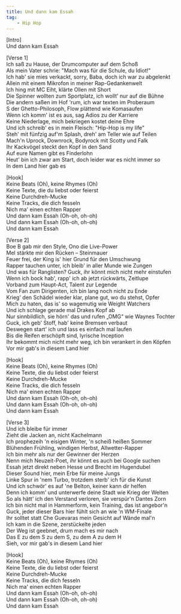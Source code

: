 ```yaml
---
title: Und dann kam Essah
tag:
    - Hip Hop
---
```


[Intro]  
Und dann kam Essah  

[Verse 1]  
Ich saß zu Hause, der Drumcomputer auf dem Schoß  
Als mein Vater schrie: "Mach was für die Schule, du Idiot!"  
Ich hab' sie mies verkackt, sorry, Baba, doch ich war zu abgelenkt  
Allein mit einem Mikrofon in meiner Rap-Gedankenwelt  
Ich hing mit MC Eiht, klärte Ollen mit Short  
Die Spinner wollten zum Sportplatz, ich wollt' nur auf die Bühne  
Die andern saßen im Hof 'rum, ich war texten im Proberaum  
S der Ghetto-Philosoph, Flow plättend wie Komasaufen  
Wenn ich komm' ist es aus, sag Adios zu der Karriere  
Keine Niederlage, mich bekriegen kostet deine Ehre  
Und ich schreib' es in mein Fleisch: "Hip-Hop is my life"  
Steh' mit fünfzig auf'm Splash, dreh' am Teller wie auf Teilen  
Mach'n Uprock, Downrock, Bodyrock mit Scotty und Falk  
Ihr Kackvögel steckt den Kopf in den Sand  
Auf eure Namen gibt es Finderlohn  
Heut' bin ich zwar am Start, doch leider war es nicht immer so  
In dem Land hier gab es  


[Hook]  
Keine Beats (Oh), keine Rhymes (Oh)  
Keine Texte, die du liebst oder feierst  
Keine Durchdreh-Mucke  
Keine Tracks, die dich fesseln  
Nich ma' einen echten Rapper  
Und dann kam Essah (Oh-oh, oh-oh)  
Und dann kam Essah (Oh-oh, oh-oh)  
Und dann kam Essah  


[Verse 2]  
Boe B gab mir den Style, Ono die Live-Power  
Mel stärkte mir den Rücken – Steinmauer  
Feuer frei, der King is' hier Grund für den Umschwung  
Rapper tauchen unter, ich bleib' in aller Munde wie Zungen  
Und was für Ranglisten? Guck, ihr könnt mich nicht mehr einstufen  
Wenn ich bock hab', rapp' ich ab jetzt rückwärts, Zeitlupe  
Vorband zum Haupt-Act, Talent zur Legende  
Vom Fan zum Dirigenten, ich bin lang noch nicht zu Ende  
Krieg' den Schädel wieder klar, plane gut, wo du stehst, Opfer  
Mich zu haten, das is' so wagemutig wie Weight Watchers  
Und ich schlage gerade mal Drakes Kopf ab  
Nur sinnbildlich, sie hörn' das und rufen „OMG“ wie Waynes Tochter  
Guck, ich geb' Stoff, hab' keine Bremsen verbaut  
Deswegen start' ich und lass es einfach mal laufen  
Bis die Reifen erschöpft sind, lyrische Inception  
Ihr bekommt mich nicht mehr weg, ich bin verankert in den Köpfen  
Vor mir gab's in diesem Land hier  


[Hook]  
Keine Beats (Oh), keine Rhymes (Oh)  
Keine Texte, die du liebst oder feierst  
Keine Durchdreh-Mucke  
Keine Tracks, die dich fesseln  
Nich ma' einen echten Rapper  
Und dann kam Essah (Oh-oh, oh-oh)  
Und dann kam Essah (Oh-oh, oh-oh)  
Und dann kam Essah  


[Verse 3]  
Und ich bleibe für immer  
Zieht die Jacken an, nicht Kachelmann  
Ich prophezeih 'n eisigen Winter, 'n scheiß heißen Sommer  
Blühenden Frühling, windigen Herbst, Allwetter-Rapper  
Ich bin mehr als nur der Gewinner der Herzen  
Nenn mich Neuzeit-Poet, ihr könnt es auch bei Google suchen  
Essah jetzt direkt neben Hesse und Brecht im Hugendubel  
Dieser Sound hier, mein Erbe für meine Jungs  
Linke Spur in 'nem Turbo, trotzdem sterb' ich für die Kunst  
Und ich schwör' es auf 'ne Belton, keiner kann dir helfen  
Denn ich komm' und unterwerfe deine Stadt wie Krieg der Welten  
So als hätt' ich den Verstand verloren, sie verspür'n Dantes Zorn  
Ich bin nicht mal in Hammerform, kein Training, das ist angebor'n  
Guck, jeder dieser Bars hier fühlt sich an wie 'n WM-Finale  
Ihr solltet statt Che Guevaras mein Gesicht auf Wände mal'n  
Ich kam in die Szene, zerstückelte jeden  
Der Weg ist geebnet, drum mach es mir nach  
Das E zu dem S zu dem S, zu dem A zu dem H  
Sieh, vor mir gab's in diesem Land hier  


[Hook]  
Keine Beats (Oh), keine Rhymes (Oh)  
Keine Texte, die du liebst oder feierst  
Keine Durchdreh-Mucke  
Keine Tracks, die dich fesseln  
Nich ma' einen echten Rapper  
Und dann kam Essah (Oh-oh, oh-oh)  
Und dann kam Essah (Oh-oh, oh-oh)  
Und dann kam Essah  
